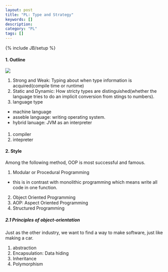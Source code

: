 ```yaml
---
layout: post
title: "PL: Type and Strategy"
keywords: []
description: 
category: "PL"
tags: []
---
```

{% include JB/setup %}

#### 1. Outline
<img src="{{IMAGE_PATH}}/pl-programming-and-computer-language.png">

1. Strong and Weak: Typing about when type information is acquired(compile time
   or runtime)
2. Static and Dynamic: How stricty types are distinguished(whether the language
   tries to do an implicit conversion from stings to numbers).
3. language type  
- machine language
- asseble language: writing operating system.
- hybrid lanuage: JVM as an interpreter

#### 
1. compiler
2. intepreter



#### 2. Style
Among the following method, OOP is most successful and famous.
1. Modular or Procedural Programming
- this is in contrast with monolithic programming which means write all code in
  one function.
2. Object Oriented Programming
2. AOP: Aspect Oriented Programming
3. Structured Programming


##### 2.1  Principles of object-orientation
Just as the other industry, we want to find a way to make software, just like
making a car.
1. abstraction
2. Encapsulation: Data hiding
3. Inheritance
4. Polymorphism


